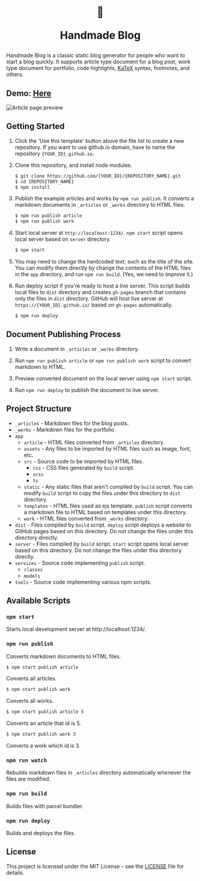 <div align="center">
  <h1>

  🖖

  Handmade Blog
  </h1>
</div>

Handmade Blog is a classic static blog generator for people who want to start a blog quickly. It supports article type document for a blog post, work type document for portfolio, code highlights, [KaTeX](https://katex.org/) syntax, footnotes, and others.

## Demo: [Here](https://handmade-blog.netlify.com/)

![Article page preview](https://user-images.githubusercontent.com/6410412/70389251-36353400-1a00-11ea-91af-42a12b06c383.png)

## Getting Started

1. Click the 'Use this template' button above the file list to create a new repository. If you want to use github.io domain, have to name the repository `{YOUR_ID}.github.io`.

2. Clone this repository, and install node modules.

    ```bash
    $ git clone https://github.com/{YOUR_ID}/{REPOSITORY_NAME}.git
    $ cd {REPOSITORY_NAME}
    $ npm install
    ```

3. Publish the example articles and works by `npm run publish`. It converts a markdown documents in `_articles` or `_works` directory to HTML files.

    ```bash
    $ npm run publish article
    $ npm run publish work
    ```

4. Start local server at `http://localhost:1234/`. `npm start` script opens local server based on `server` directory. 

    ```bash
    $ npm start
    ```

5. You may need to change the hardcoded text, such as the title of the site. You can modify them directly by change the contents of the HTML files in the `app` directory, and run `npm run build`. (Yes, we need to improve it.)

6. Run deploy script if you're ready to host a live server. This script builds local files to `dist` directory and creates `gh-pages` branch that contains only the files in `dist` directory. GitHub will host live server at `https://{YOUR_ID}.github.io/` based on `gh-pages` automatically.

    ```bash
    $ npm run deploy
    ```

## Document Publishing Process

1. Write a document in `_articles` or `_works` directory.

1. Run `npm run publish article` or `npm run publish work` script to convert markdown to HTML.

1. Preview converted document on the local server using `npm start` script.

1. Run `npm run deploy` to publish the document to live server.

## Project Structure

* `_articles` - Markdown files for the blog posts.
* `_works` - Markdown files for the portfolio.
* `app`
  * `article` - HTML files converted from `_articles` directory.
  * `assets` - Any files to be imported by HTML files such as image, font, etc.
  * `src` - Source code to be imported by HTML files.
    * `css` - CSS files generated by `build` script.
    * `scss`
    * `ts`
  * `static` - Any static files that aren't compiled by `build` script. You can modify `build` script to copy the files under this directory to `dist` directory. 
  * `templates` - HTML files used as ejs template. `publish` script converts a markdown file to HTML based on templates under this directory.
  * `work` - HTML files converted from `_works` directory.
* `dist` - Files compiled by `build` script. `deploy` script deploys a website to GitHub pages based on this directory. Do not change the files under this directory directly.
* `server` - Files compiled by `build` script. `start` script opens local server based on this directory. Do not change the files under this directory directly.
* `services` - Source code implementing `publish` script.
  * `classes`
  * `models`
* `tools` - Source code implementing various npm scripts. 

## Available Scripts

### `npm start`

Starts local development server at http://localhost:1234/.

### `npm run publish`

Converts markdown documents to HTML files.

```bash
$ npm start publish article
```

Converts all articles.

```bash
$ npm start publish work
```

Converts all works.

```bash
$ npm start publish article 5
```

Converts an article that id is 5.

```bash
$ npm start publish work 3
```

Converts a work which id is 3.

### `npm run watch`

Rebuilds markdown files in `_articles` directory automatically whenever the files are modified.

### `npm run build`

Builds files with parcel bundler.

### `npm run deploy`

Builds and deploys the files.

## License

This project is licensed under the MIT License - see the [LICENSE](LICENSE) file for details.